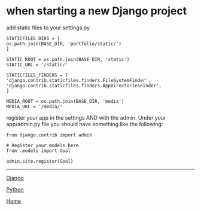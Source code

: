 # when starting a new Django project

add static files to your settings.py

    STATICFILES_DIRS = [
    os.path.join(BASE_DIR, 'portfolio/static/')
    ]

    STATIC_ROOT = os.path.join(BASE_DIR, 'static')
    STATIC_URL = '/static/'

    STATICFILES_FINDERS = [
    'django.contrib.staticfiles.finders.FileSystemFinder',
    'django.contrib.staticfiles.finders.AppDirectoriesFinder',
    ]

    MEDIA_ROOT = os.path.join(BASE_DIR, 'media')
    MEDIA_URL = '/media/'


register your app in the settings AND with the admin.  Under your app/admin.py
file you should have something like the following:

    from django.contrib import admin

    # Register your models here.
    from .models import Goal

    admin.site.register(Goal)



---
[Django](https://ch3ck3rs.github.io/knowledge_base/python/django)

[Python](https://ch3ck3rs.github.io/knowledge_base/python)

[Home](https://ch3ck3rs.github.io/knowledge_base)
